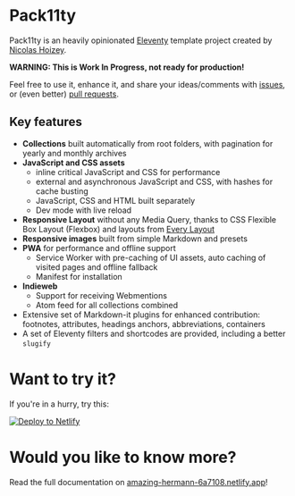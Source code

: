 # Pack11ty

Pack11ty is an heavily opinionated [Eleventy](https://www.11ty.dev/) template project created by [Nicolas Hoizey](https://nicolas-hoizey.com/).

**WARNING: This is Work In Progress, not ready for production!**

Feel free to use it, enhance it, and share your ideas/comments with [issues](https://github.com/nhoizey/pack11ty/issues/new/choose), or (even better) [pull requests](https://github.com/nhoizey/pack11ty/compare).

## Key features

- **Collections** built automatically from root folders, with pagination for yearly and monthly archives
- **JavaScript and CSS assets**
  - inline critical JavaScript and CSS for performance
  - external and asynchronous JavaScript and CSS, with hashes for cache busting
  - JavaScript, CSS and HTML built separately
  - Dev mode with live reload
- **Responsive Layout** without any Media Query, thanks to CSS Flexible Box Layout (Flexbox) and layouts from [Every Layout](https://every-layout.dev/)
- **Responsive images** built from simple Markdown and presets
- **PWA** for performance and offline support
  - Service Worker with pre-caching of UI assets, auto caching of visited pages and offline fallback
  - Manifest for installation
- **Indieweb**
  - Support for receiving Webmentions
  - Atom feed for all collections combined
- Extensive set of Markdown-it plugins for enhanced contribution: footnotes, attributes, headings anchors, abbreviations, containers
- A set of Eleventy filters and shortcodes are provided, including a better `slugify`

# Want to try it?

If you're in a hurry, try this:

[![Deploy to Netlify](https://www.netlify.com/img/deploy/button.svg)](https://app.netlify.com/start/deploy?repository=https://github.com/nhoizey/pack11ty&stack=cms)

# Would you like to know more?

Read the full documentation on [amazing-hermann-6a7108.netlify.app](https://amazing-hermann-6a7108.netlify.app/)!
